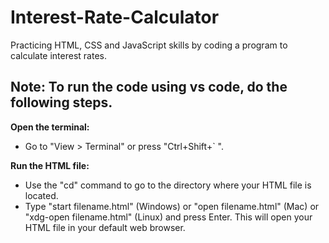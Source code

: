 # Interest-Rate-Calculator
Practicing HTML, CSS and JavaScript skills by coding a program to calculate interest rates.



## Note: To run the code using vs code, do the following steps.


**Open the terminal:**
 - Go to "View > Terminal" or press "Ctrl+Shift+` ".
   
**Run the HTML file:**
 - Use the "cd" command to go to the directory where your HTML file is located.
 - Type "start  filename.html" (Windows) or "open filename.html" (Mac) or "xdg-open filename.html" (Linux) and press Enter. 
This will open your HTML file in your default web browser.
